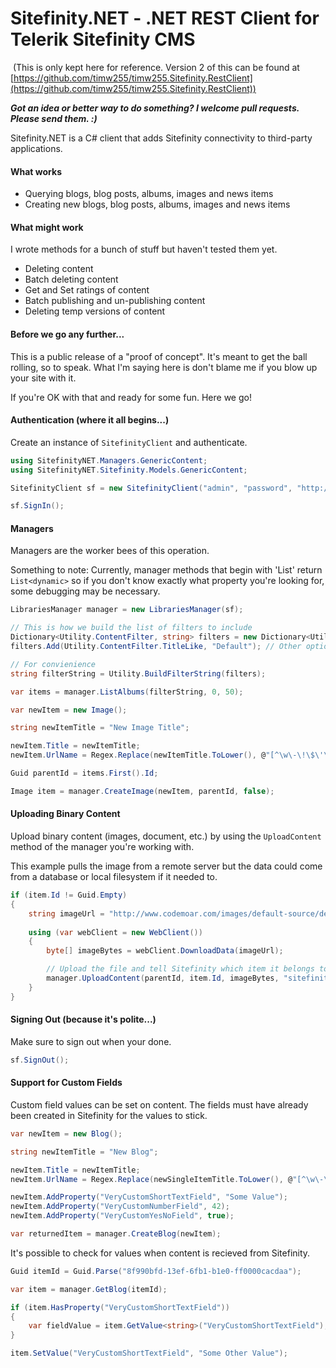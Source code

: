 ﻿# Sitefinity.NET - .NET REST Client for Telerik Sitefinity CMS
﻿
﻿(This is only kept here for reference. Version 2 of this can be found at [https://github.com/timw255/timw255.Sitefinity.RestClient](https://github.com/timw255/timw255.Sitefinity.RestClient))

**_Got an idea or better way to do something? I welcome pull requests. Please send them. :)_**

Sitefinity.NET is a C# client that adds Sitefinity connectivity to third-party applications.

#### What works

* Querying blogs, blog posts, albums, images and news items
* Creating new blogs, blog posts, albums, images and news items

#### What might work

I wrote methods for a bunch of stuff but haven't tested them yet.

* Deleting content
* Batch deleting content
* Get and Set ratings of content
* Batch publishing and un-publishing content
* Deleting temp versions of content

#### Before we go any further...

This is a public release of a "proof of concept". It's meant to get the ball rolling, so to speak.
What I'm saying here is don't blame me if you blow up your site with it.

If you're OK with that and ready for some fun. Here we go!

#### Authentication (where it all begins...)

Create an instance of `SitefinityClient` and authenticate.

```csharp
using SitefinityNET.Managers.GenericContent;
using SitefinityNET.Sitefinity.Models.GenericContent;

SitefinityClient sf = new SitefinityClient("admin", "password", "http://localhost");

sf.SignIn();
```

#### Managers

Managers are the worker bees of this operation.

Something to note: Currently, manager methods that begin with 'List' return `List<dynamic>` so if you don't know exactly what property you're looking for, some debugging may be necessary.

```csharp
LibrariesManager manager = new LibrariesManager(sf);

// This is how we build the list of filters to include
Dictionary<Utility.ContentFilter, string> filters = new Dictionary<Utility.ContentFilter, string>();
filters.Add(Utility.ContentFilter.TitleLike, "Default"); // Other options include: TitleEquals, IdEquals

// For convienience
string filterString = Utility.BuildFilterString(filters);

var items = manager.ListAlbums(filterString, 0, 50);

var newItem = new Image();

string newItemTitle = "New Image Title";

newItem.Title = newItemTitle;
newItem.UrlName = Regex.Replace(newItemTitle.ToLower(), @"[^\w\-\!\$\'\(\)\=\@\d_]+", "-");

Guid parentId = items.First().Id;

Image item = manager.CreateImage(newItem, parentId, false);
```

#### Uploading Binary Content

Upload binary content (images, document, etc.) by using the `UploadContent` method of the manager you're working with.

This example pulls the image from a remote server but the data could come from a database or local filesystem if it needed to.

```csharp
if (item.Id != Guid.Empty)
{
	string imageUrl = "http://www.codemoar.com/images/default-source/demo/sitefinity-logo.png";
	
	using (var webClient = new WebClient())
	{
		byte[] imageBytes = webClient.DownloadData(imageUrl);

		// Upload the file and tell Sitefinity which item it belongs to (via item.Id)
		manager.UploadContent(parentId, item.Id, imageBytes, "sitefinity-logo.png", "image/png");
	}
}
```

#### Signing Out (because it's polite...)

Make sure to sign out when your done.

```csharp
sf.SignOut();
```

#### Support for Custom Fields

Custom field values can be set on content. The fields must have already been created in Sitefinity for the values to stick.

```csharp
var newItem = new Blog();

string newItemTitle = "New Blog";

newItem.Title = newItemTitle;
newItem.UrlName = Regex.Replace(newSingleItemTitle.ToLower(), @"[^\w\-\!\$\'\(\)\=\@\d_]+", "-");

newItem.AddProperty("VeryCustomShortTextField", "Some Value");
newItem.AddProperty("VeryCustomNumberField", 42);
newItem.AddProperty("VeryCustomYesNoField", true);

var returnedItem = manager.CreateBlog(newItem);
```

It's possible to check for values when content is recieved from Sitefinity.

```csharp
Guid itemId = Guid.Parse("8f990bfd-13ef-6fb1-b1e0-ff0000cacdaa");

var item = manager.GetBlog(itemId);

if (item.HasProperty("VeryCustomShortTextField"))
{
	var fieldValue = item.GetValue<string>("VeryCustomShortTextField");
}

item.SetValue("VeryCustomShortTextField", "Some Other Value");
```

